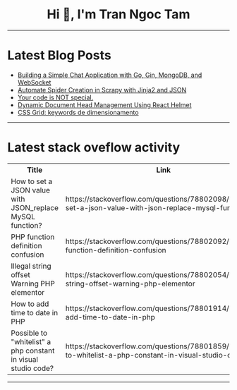 <h1 align="center">Hi 👋, I'm Tran Ngoc Tam</h1>

---

# Latest Blog Posts 
<!-- BLOG-POST-LIST:START -->
- [Building a Simple Chat Application with Go, Gin, MongoDB, and WebSocket](https://dev.to/gbubemi22/building-a-simple-chat-application-with-go-gin-mongodb-and-websocket-2joo)
- [Automate Spider Creation in Scrapy with Jinja2 and JSON](https://dev.to/ajitkumar/automate-spider-creation-in-scrapy-with-jinja2-and-json-162g)
- [Your code is NOT special.](https://dev.to/noriller/your-code-is-not-special-2oha)
- [Dynamic Document Head Management Using React Helmet](https://dev.to/madhawaawishka/dynamic-document-head-management-using-react-helmet-4i1i)
- [CSS Grid: keywords de dimensionamento](https://dev.to/dougsource/css-grid-keywords-de-dimensionamento-31o3)
<!-- BLOG-POST-LIST:END -->

---

# Latest stack oveflow activity
<table>
  <tr><th>Title</th><th>Link</th></tr>
  <!-- STACKOVERFLOW:START --><tr><td>How to set a JSON value with JSON_replace MySQL function?</td><td>https://stackoverflow.com/questions/78802098/how-to-set-a-json-value-with-json-replace-mysql-function</td></tr><tr><td>PHP function definition confusion</td><td>https://stackoverflow.com/questions/78802092/php-function-definition-confusion</td></tr><tr><td>Illegal string offset Warning PHP elementor</td><td>https://stackoverflow.com/questions/78802054/illegal-string-offset-warning-php-elementor</td></tr><tr><td>How to add time to date in PHP</td><td>https://stackoverflow.com/questions/78801914/how-to-add-time-to-date-in-php</td></tr><tr><td>Possible to &quot;whitelist&quot; a php constant in visual studio code?</td><td>https://stackoverflow.com/questions/78801859/possible-to-whitelist-a-php-constant-in-visual-studio-code</td></tr><!-- STACKOVERFLOW:END -->
</table>

---


